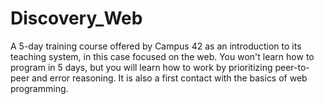 # Discovery_Web
A 5-day training course offered by Campus 42 as an introduction to its teaching system, in this case focused on the web.  You won't learn how to program in 5 days, but you will learn how to work by prioritizing peer-to-peer and error reasoning.  It is also a first contact with the basics of web programming.
